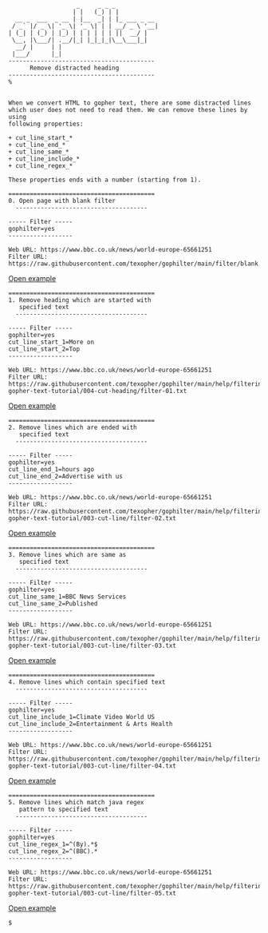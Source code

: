 ```
                   _     _ _ _            
                  | |   (_) | |           
  __ _  ___  _ __ | |__  _| | |_ ___ _ __ 
 / _` |/ _ \| '_ \| '_ \| | | __/ _ \ '__|
| (_| | (_) | |_) | | | | | | ||  __/ |   
 \__, |\___/| .__/|_| |_|_|_|\__\___|_|   
  __/ |     | |                           
 |___/      |_|                           
-----------------------------------------
      Remove distracted heading
-----------------------------------------
%
```

```

When we convert HTML to gopher text, there are some distracted lines 
which user does not need to read them. We can remove these lines by using
following properties:

+ cut_line_start_*
+ cut_line_end_*
+ cut_line_same_*
+ cut_line_include_*
+ cut_line_regex_*

These properties ends with a number (starting from 1).

=========================================
0. Open page with blank filter
  -------------------------------------

----- Filter -----
gophilter=yes
------------------

Web URL: https://www.bbc.co.uk/news/world-europe-65661251
Filter URL: https://raw.githubusercontent.com/texopher/gophilter/main/filter/blank.txt
```
[Open example](http://texopher.com/g?url=gopher://texopher.com/x/w/g/i/https_58__47__47_raw_46_githubusercontent_46_com_47_texopher_47_gophilter_47_main_47_filter_47_blank_46_txt/https_58__47__47_www_46_bbc_46_co_46_uk_47_news_47_world_45_europe_45__54__53__54__54__49__50__53__49_)

```
=========================================
1. Remove heading which are started with
   specified text
  -------------------------------------

----- Filter -----
gophilter=yes
cut_line_start_1=More on
cut_line_start_2=Top
------------------

Web URL: https://www.bbc.co.uk/news/world-europe-65661251
Filter URL: https://raw.githubusercontent.com/texopher/gophilter/main/help/filtering-gopher-text-tutorial/004-cut-heading/filter-01.txt
```
[Open example](http://texopher.com/g?url=gopher://texopher.com/x/w/g/i/https_58__47__47_raw_46_githubusercontent_46_com_47_texopher_47_gophilter_47_main_47_help_47_filtering_45_gopher_45_text_45_tutorial_47__48__48__51__45_cut_45_line_47_filter_45__48__49__46_txt/https_58__47__47_www_46_bbc_46_co_46_uk_47_news_47_world_45_europe_45__54__53__54__54__49__50__53__49_)

```
=========================================
2. Remove lines which are ended with
   specified text
  -------------------------------------

----- Filter -----
gophilter=yes
cut_line_end_1=hours ago
cut_line_end_2=Advertise with us
------------------

Web URL: https://www.bbc.co.uk/news/world-europe-65661251
Filter URL: https://raw.githubusercontent.com/texopher/gophilter/main/help/filtering-gopher-text-tutorial/003-cut-line/filter-02.txt
```
[Open example](http://texopher.com/g?url=gopher://texopher.com/x/w/g/i/https_58__47__47_raw_46_githubusercontent_46_com_47_texopher_47_gophilter_47_main_47_help_47_filtering_45_gopher_45_text_45_tutorial_47__48__48__51__45_cut_45_line_47_filter_45__48__50__46_txt/https_58__47__47_www_46_bbc_46_co_46_uk_47_news_47_world_45_europe_45__54__53__54__54__49__50__53__49_)

```
=========================================
3. Remove lines which are same as
   specified text
  -------------------------------------

----- Filter -----
gophilter=yes
cut_line_same_1=BBC News Services
cut_line_same_2=Published
------------------

Web URL: https://www.bbc.co.uk/news/world-europe-65661251
Filter URL: https://raw.githubusercontent.com/texopher/gophilter/main/help/filtering-gopher-text-tutorial/003-cut-line/filter-03.txt
```
[Open example](http://texopher.com/g?url=gopher://texopher.com/x/w/g/i/https_58__47__47_raw_46_githubusercontent_46_com_47_texopher_47_gophilter_47_main_47_help_47_filtering_45_gopher_45_text_45_tutorial_47__48__48__51__45_cut_45_line_47_filter_45__48__51__46_txt/https_58__47__47_www_46_bbc_46_co_46_uk_47_news_47_world_45_europe_45__54__53__54__54__49__50__53__49_)

```
=========================================
4. Remove lines which contain specified text
  -------------------------------------

----- Filter -----
gophilter=yes
cut_line_include_1=Climate Video World US
cut_line_include_2=Entertainment & Arts Health
------------------

Web URL: https://www.bbc.co.uk/news/world-europe-65661251
Filter URL: https://raw.githubusercontent.com/texopher/gophilter/main/help/filtering-gopher-text-tutorial/003-cut-line/filter-04.txt
```
[Open example](http://texopher.com/g?url=gopher://texopher.com/x/w/g/i/https_58__47__47_raw_46_githubusercontent_46_com_47_texopher_47_gophilter_47_main_47_help_47_filtering_45_gopher_45_text_45_tutorial_47__48__48__51__45_cut_45_line_47_filter_45__48__52__46_txt/https_58__47__47_www_46_bbc_46_co_46_uk_47_news_47_world_45_europe_45__54__53__54__54__49__50__53__49_)

```
=========================================
5. Remove lines which match java regex
   pattern to specified text
  -------------------------------------

----- Filter -----
gophilter=yes
cut_line_regex_1=^(By).*$
cut_line_regex_2=^(BBC).*
------------------

Web URL: https://www.bbc.co.uk/news/world-europe-65661251
Filter URL: https://raw.githubusercontent.com/texopher/gophilter/main/help/filtering-gopher-text-tutorial/003-cut-line/filter-05.txt
```
[Open example](http://texopher.com/g?url=gopher://texopher.com/x/w/g/i/https_58__47__47_raw_46_githubusercontent_46_com_47_texopher_47_gophilter_47_main_47_help_47_filtering_45_gopher_45_text_45_tutorial_47__48__48__51__45_cut_45_line_47_filter_45__48__53__46_txt/https_58__47__47_www_46_bbc_46_co_46_uk_47_news_47_world_45_europe_45__54__53__54__54__49__50__53__49_)

```
$
```
